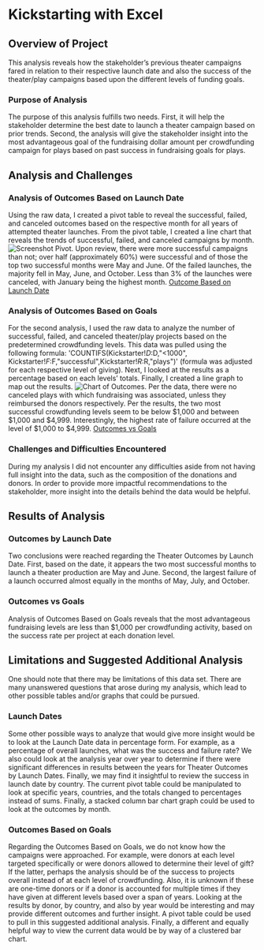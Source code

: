 # Kickstarting with Excel
## Overview of Project
This analysis reveals how the stakeholder’s previous theater campaigns fared in relation to their respective launch date and also the success of the theater/play campaigns based upon the different levels of funding goals.
### Purpose of Analysis
The purpose of this analysis fulfills two needs. First, it will help the stakeholder determine the best date to launch a theater campaign based on prior trends. Second, the analysis will give the stakeholder insight into the most advantageous goal of the fundraising dollar amount per crowdfunding campaign for plays based on past success in fundraising goals for plays.
## Analysis and Challenges
### Analysis of Outcomes Based on Launch Date
Using the raw data, I created a pivot table to reveal the successful, failed, and canceled outcomes based on the respective month for all years of attempted theater launches.  From the pivot table, I created a line chart that reveals the trends of successful, failed, and canceled campaigns by month. ![Screenshot Pivot](docs/Screenshot_Pivot.png).  Upon review, there were more successful campaigns than not; over half (approximately 60%) were successful and of those the top two successful months were May and June. Of the failed launches, the majority fell in May, June, and October. Less than 3% of the launches were canceled, with January being the highest month. [Outcome Based on Launch Date](docs/Theater_Outcomes_vs_Launch.png)
### Analysis of Outcomes Based on Goals
For the second analysis, I used the raw data to analyze the number of successful, failed, and canceled theater/play projects based on the predetermined crowdfunding levels.  This data was pulled using the following formula: 'COUNTIFS(Kickstarter!$D:$D,"<1000", Kickstarter!$F:$F,"successful",Kickstarter!$R:$R,"plays")' (formula was adjusted for each respective level of giving). Next, I looked at the results as a percentage based on each levels’ totals. Finally, I created a line graph to map out the results. ![Chart of Outcomes](docs/Chart_Outcomes_Goals.png).  Per the data, there were no canceled plays with which fundraising was associated, unless they reimbursed the donors respectively.  Per the results, the two most successful crowdfunding levels seem to be below $1,000 and between $1,000 and $4,999.  Interestingly, the highest rate of failure occurred at the level of $1,000 to $4,999. [Outcomes vs Goals](docs/Outcomes_vs_Goals.png)
### Challenges and Difficulties Encountered
During my analysis I did not encounter any difficulties aside from not having full insight into the data, such as the composition of the donations and donors.  In order to provide more impactful recommendations to the stakeholder, more insight into the details behind the data would be helpful. 
## Results of Analysis
### Outcomes by Launch Date
Two conclusions were reached regarding the Theater Outcomes by Launch Date.  First, based on the date, it appears the two most successful months to launch a theater production are May and June.  Second, the largest failure of a launch occurred almost equally in the months of May, July, and October.
### Outcomes vs Goals
Analysis of Outcomes Based on Goals reveals that the most advantageous fundraising levels are less than $1,000 per crowdfunding activity, based on the success rate per project at each donation level.
## Limitations and Suggested Additional Analysis
One should note that there may be limitations of this data set. There are many unanswered questions that arose during my analysis, which lead to other possible tables and/or graphs that could be pursued.
### Launch Dates
Some other possible ways to analyze that would give more insight would be to look at the Launch Date data in percentage form. For example, as a percentage of overall launches, what was the success and failure rate?  We also could look at the analysis year over year to determine if there were significant differences in results between the years for Theater Outcomes by Launch Dates.  Finally, we may find it insightful to review the success in launch date by country.  The current pivot table could be manipulated to look at specific years, countries, and the totals changed to percentages instead of sums.  Finally, a stacked column bar chart graph could be used to look at the outcomes by month.
### Outcomes Based on Goals
Regarding the Outcomes Based on Goals, we do not know how the campaigns were approached. For example, were donors at each level targeted specifically or were donors allowed to determine their level of gift? If the latter, perhaps the analysis should be of the success to projects overall instead of at each level of crowdfunding.  Also, it is unknown if these are one-time donors or if a donor is accounted for multiple times if they have given at different levels based over a span of years.  Looking at the results by donor, by country, and also by year would be interesting and may provide different outcomes and further insight.  A pivot table could be used to pull in this suggested additional analysis.  Finally, a different and equally helpful way to view the current data would be by way of a clustered bar chart.


